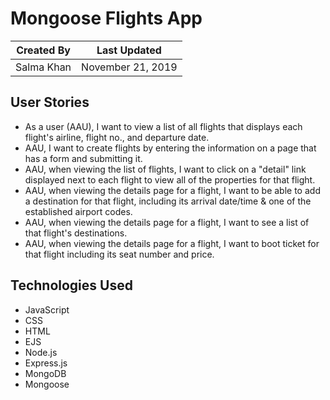 # Mongoose Flights App 

Created By | Last Updated
-----------|--------------
Salma Khan | November 21, 2019

## User Stories
* As a user (AAU), I want to view a list of all flights that displays each flight's airline, flight no., and departure date.
* AAU, I want to create flights by entering the information on a page that has a form and submitting it.
* AAU, when viewing the list of flights, I want to click on a "detail" link displayed next to each flight to view all of the properties for that flight.
* AAU, when viewing the details page for a flight, I want to be able to add a destination for that flight, including its arrival date/time & one of the established airport codes.
* AAU, when viewing the details page for a flight, I want to see a list of that flight's destinations. 
* AAU, when viewing the details page for a flight, I want to boot ticket for that flight including its seat number and price. 

## Technologies Used
* JavaScript
* CSS
* HTML
* EJS
* Node.js
* Express.js
* MongoDB
* Mongoose 
